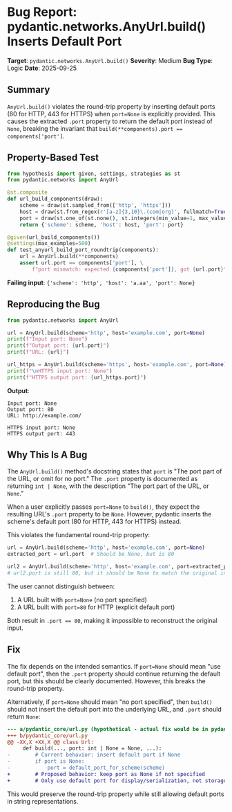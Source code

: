 # Bug Report: pydantic.networks.AnyUrl.build() Inserts Default Port

**Target**: `pydantic.networks.AnyUrl.build()`
**Severity**: Medium
**Bug Type**: Logic
**Date**: 2025-09-25

## Summary

`AnyUrl.build()` violates the round-trip property by inserting default ports (80 for HTTP, 443 for HTTPS) when `port=None` is explicitly provided. This causes the extracted `.port` property to return the default port instead of `None`, breaking the invariant that `build(**components).port == components['port']`.

## Property-Based Test

```python
from hypothesis import given, settings, strategies as st
from pydantic.networks import AnyUrl

@st.composite
def url_build_components(draw):
    scheme = draw(st.sampled_from(['http', 'https']))
    host = draw(st.from_regex(r'[a-z]{3,10}\.(com|org)', fullmatch=True))
    port = draw(st.one_of(st.none(), st.integers(min_value=1, max_value=65535)))
    return {'scheme': scheme, 'host': host, 'port': port}

@given(url_build_components())
@settings(max_examples=500)
def test_anyurl_build_port_roundtrip(components):
    url = AnyUrl.build(**components)
    assert url.port == components['port'], \
        f"port mismatch: expected {components['port']}, got {url.port}"
```

**Failing input**: `{'scheme': 'http', 'host': 'a.aa', 'port': None}`

## Reproducing the Bug

```python
from pydantic.networks import AnyUrl

url = AnyUrl.build(scheme='http', host='example.com', port=None)
print(f"Input port: None")
print(f"Output port: {url.port}")
print(f"URL: {url}")

url_https = AnyUrl.build(scheme='https', host='example.com', port=None)
print(f"\nHTTPS input port: None")
print(f"HTTPS output port: {url_https.port}")
```

**Output**:
```
Input port: None
Output port: 80
URL: http://example.com/

HTTPS input port: None
HTTPS output port: 443
```

## Why This Is A Bug

The `AnyUrl.build()` method's docstring states that `port` is "The port part of the URL, or omit for no port." The `.port` property is documented as returning `int | None`, with the description "The port part of the URL, or `None`."

When a user explicitly passes `port=None` to `build()`, they expect the resulting URL's `.port` property to be `None`. However, pydantic inserts the scheme's default port (80 for HTTP, 443 for HTTPS) instead.

This violates the fundamental round-trip property:
```python
url = AnyUrl.build(scheme='http', host='example.com', port=None)
extracted_port = url.port  # Should be None, but is 80

url2 = AnyUrl.build(scheme='http', host='example.com', port=extracted_port)
# url2.port is still 80, but it should be None to match the original input
```

The user cannot distinguish between:
1. A URL built with `port=None` (no port specified)
2. A URL built with `port=80` for HTTP (explicit default port)

Both result in `.port == 80`, making it impossible to reconstruct the original input.

## Fix

The fix depends on the intended semantics. If `port=None` should mean "use default port", then the `.port` property should continue returning the default port, but this should be clearly documented. However, this breaks the round-trip property.

Alternatively, if `port=None` should mean "no port specified", then `build()` should not insert the default port into the underlying URL, and `.port` should return `None`:

```diff
--- a/pydantic_core/url.py (hypothetical - actual fix would be in pydantic-core)
+++ b/pydantic_core/url.py
@@ -XX,X +XX,X @@ class Url:
     def build(..., port: int | None = None, ...):
-        # Current behavior: insert default port if None
-        if port is None:
-            port = default_port_for_scheme(scheme)
+        # Proposed behavior: keep port as None if not specified
+        # Only use default port for display/serialization, not storage
```

This would preserve the round-trip property while still allowing default ports in string representations.